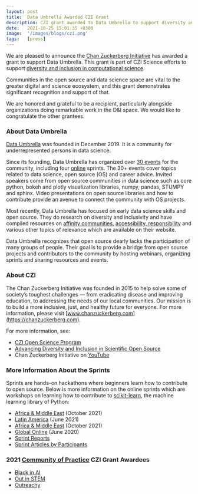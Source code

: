 ```yaml
---
layout: post
title:  Data Umbrella Awarded CZI Grant
description: CZI grant awarded to Data Umbrella to support diversity and inclusion in computational science.
date:   2021-10-25 15:01:35 +0300
image:  '/images/blogs/czi.png'
tags:   [press]
---
```



We are pleased to announce the [Chan Zuckerberg Initiative](https://chanzuckerberg.com) has awarded a grant to support Data Umbrella.  This grant is part of CZI Science efforts to support [diversity and inclusion in computational science](https://cziscience.medium.com/advancing-diversity-and-inclusion-in-scientific-open-source-eaabe6a5488b).
 
Communities in the open source and data science space are vital to the greater digital and science ecosystem, and this grant demonstrates significant recognition and support of that.
 
We are honored and grateful to be a recipient, particularly alongside organizations doing remarkable work in the D&I space.  We would like to congratulate the other grantees.
 
### About Data Umbrella
 
[Data Umbrella](https://www.dataumbrella.org) was founded in December 2019.  It is a community for underrepresented persons in data science. 
 
Since its founding, Data Umbrella has organized over [30 events](https://www.youtube.com/c/DataUmbrella/featured) for the community, including four [online](https://www.dataumbrella.org/sprints) sprints.  The 30+ events cover topics related to data science, open source (OS) and career advice.  Invited speakers come from open source communities in data science such as core python, bokeh and plotly visualization libraries, numpy, pandas, STUMPY and sphinx. Video presentations on open source libraries and how to contribute provide an avenue to connect the community with OS projects.

Most recently, Data Umbrella has focused on early data science skills and open source. They do research on diversity and inclusivity and have compiled resources on [affinity communities](https://www.dataumbrella.org/accessibility/communities),  [accessibility, responsibility](https://www.dataumbrella.org/accessibility) and various other topics of relevance which are available on their website.

Data Umbrella recognizes that open source dearly lacks the participation of many groups of people. Their goal is to provide a bridge from open source projects and contributors to the community by hosting webinars, organizing sprints and sharing resources and events.  
 
 
### About CZI

The Chan Zuckerberg Initiative was founded in 2015 to help solve some of society’s toughest challenges — from eradicating disease and improving education, to addressing the needs of our local communities. Our mission is to build a more inclusive, just, and healthy future for everyone. For more information, please visit [www.chanzuckerberg.com](https://chanzuckerberg.com).

For more information, see:  
- [CZI Open Science Program](https://chanzuckerberg.com/science/programs-resources/open-science/)
- [Advancing Diversity and Inclusion in Scientific Open Source](https://cziscience.medium.com/advancing-diversity-and-inclusion-in-scientific-open-source-eaabe6a5488b)
- Chan Zuckerberg Initiative on [YouTube](https://www.youtube.com/c/ChanZuckerbergInitiative)

### More Information About the Sprints

Sprints are hands-on hackathons where beginners learn how to contribute to open source.  Below is more information on the online sprints which are workshops on learning how to contribute to [scikit-learn](https://scikit-learn.org/stable/), the machine learning library of Python:  
- [Africa & Middle East](https://afme2021rc.dataumbrella.org) (October 2021)
- [Latin America](https://latam2021.dataumbrella.org/home) (June 2021)
- [Africa & Middle East](https://afme2021rc.dataumbrella.org) (October 2021)
- [Global Online](https://sites.google.com/view/nyc-2020-scikit-sprint) (June 2020)
- [Sprint Reports](https://www.dataumbrella.org/sprints/sprint-reports)
- [Sprint Articles by Participants](https://www.dataumbrella.org/sprints/sprint-blogs)

### 2021 [Community of Practice](https://chanzuckerberg.com/science/programs-resources/open-science/communitiesofpractice/) CZI Grant Awardees
-  [Black in AI](https://chanzuckerberg.com/grants-ventures/grants/)
-  [Out in STEM](https://chanzuckerberg.com/grants-ventures/grants/)
-  [Outreachy](https://chanzuckerberg.com/grants-ventures/grants/)


